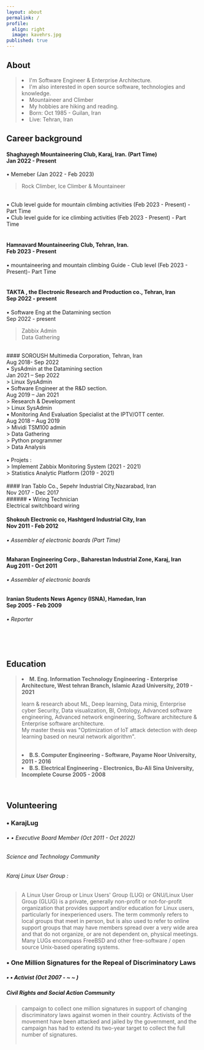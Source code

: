 ```yaml
---
layout: about
permalink: /
profile:
  align: right
  image: kavehrs.jpg
published: true
---
```



## About
<blockquote>  
 <li> I'm Software Engineer & Enterprise Architecture.</li>
 <li> I'm also interested in open source software, technologies and knowledge. </li>
 <li> Mountaineer and Climber </li>
 <li> My hobbies are hiking and reading.</li>
 <li> Born: Oct 1985 - Guilan, Iran </li>
 <li> Live: Tehran, Iran </li>
</blockquote>

## Career background
>
>
#### Shaghayegh Mountaineering Club, Karaj, Iran. (Part Time) <br> Jan 2022 - Present<br> 
•  Memeber (Jan 2022 - Feb 2023)   <br>  
> Rock Climber, Ice Climber &   Mountaineer <br>  
<br>
•  Club level guide for mountain climbing activities  (Feb 2023 - Present) - Part Time   <br> 
•  Club level guide for ice climbing activities  (Feb 2023 - Present) - Part Time  <br> 
<br>

#### Hamnavard Mountaineering Club, Tehran, Iran. <br> Feb 2023 - Present<br> 
•  mountaineering and mountain climbing Guide - Club level (Feb 2023 - Present)- Part Time  <br> 
<br>

#### TAKTA , the Electronic Research and Production co., Tehran, Iran<br> Sep 2022 - present<br>
•	Software Eng at the Datamining section<br>  Sep 2022 - present<br>
> Zabbix Admin<br>
> Data Gathering <br>
<br>
#### SOROUSH Multimedia Corporation, Tehran, Iran<br> Aug 2018- Sep 2022 <br>
•	SysAdmin at the Datamining section<br> Jan 2021 – Sep 2022<br>
> Linux SysAdmin<br>
• Software Engineer at the R&D section.<br> Aug 2019 – Jan 2021<br>
> Research & Development<br>
> Linux SysAdmin<br>
•	Monitoring And Evaluation Specialist at the IPTV/OTT center.<br> Aug 2018 – Aug 2019<br>
> Mividi TSM100 admin<br>
> Data Gathering<br>
> Python programmer<br>
> Data Analysis<br>
<br>
  •	Projets :<br>
> Implement Zabbix Monitoring System (2021 - 2021)<br>
> Statistics Analytic Platform (2019 - 2021)<br>
<br>
#### Iran Tablo Co., Sepehr Industrial City,Nazarabad, Iran<br> Nov 2017 - Dec 2017<br>
###### •	Wiring Technician<br> Electrical switchboard wiring<br>

#### Shokouh Electronic co, Hashtgerd Industrial City, Iran<br> Nov 2011 - Feb 2012<br>
###### •	Assembler of electronic boards (Part Time)<br>

#### Maharan Engineering Corp., Baharestan Industrial Zone, Karaj, Iran<br> Aug 2011 - Oct 2011<br>
###### •	Assembler of electronic boards<br>

#### Iranian Students News Agency (ISNA), Hamedan, Iran<br> Sep 2005 - Feb 2009<br>
###### •	Reporter<br>


<br><br>

## Education
<blockquote>
<li> <strong> M. Eng. Information Technology Engineering - Enterprise Architecture, West tehran Branch, Islamic Azad University, 2019 - 2021 </strong>
    <p>learn & research about ML, Deep learning, Data minig, Enterprise cyber Security, Data visualization, BI, Ontology, Advanced software engineering, Advanced     network engineering, Software architecture & Enterprise software architecture.<br>My  master thesis was "Optimization of IoT attack detection with deep learning based on neural network algorithm". </p> </li> <br>
    
<li><strong> B.S. Computer Engineering - Software, Payame Noor University, 2011 - 2016 </strong> </li> 
<li><strong> B.S. Electrical Engineering - Electronics, Bu-Ali Sina University, Incomplete Course 2005 - 2008 </strong></li>  </blockquote>  
  <br>
  




## Volunteering   

###  • KarajLug<br>
###### • •	 Executive Board Member (Oct 2011 - Oct 2022) <br> 
###### Science and Technology Community<br>
###### Karaj Linux User Group :<br>
> A Linux User Group or Linux Users' Group (LUG) or GNU/Linux User Group (GLUG) is a private, generally non-profit or not-for-profit organization that provides support and/or education for Linux users, particularly for inexperienced users. The term commonly refers to local groups that meet in person, but is also used to refer to online support groups that may have members spread over a very wide area and that do not organize, or are not dependent on, physical meetings. Many LUGs encompass FreeBSD and other free-software / open source Unix-based operating systems.<br>

###  • One Million Signatures for the Repeal of Discriminatory Laws <br>
##### • •	 Activist (Oct 2007 - ~ ~ ) <br> 
##### Civil Rights and Social Action Community <br>
> campaign to collect one million signatures in support of changing discriminatory laws against women in their country. Activists of the movement have been attacked and jailed by the government, and the campaign has had to extend its two-year target to collect the full number of signatures. 
<br><br>
  
  


<!-- Google tag (gtag.js) -->
<script async src="https://www.googletagmanager.com/gtag/js?id=G-X4V1FLGZMH"></script>
<script>
  window.dataLayer = window.dataLayer || [];
  function gtag(){dataLayer.push(arguments);}
  gtag('js', new Date());

  gtag('config', 'G-X4V1FLGZMH');
</script>

